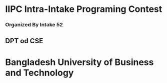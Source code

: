 # IIPC Intra-Intake Programing Contest 
### Organized By Intake 52 
## DPT od CSE 
# Bangladesh University of Business and Technology
